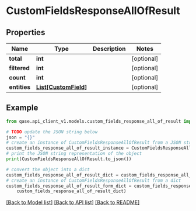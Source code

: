 # CustomFieldsResponseAllOfResult


## Properties

Name | Type | Description | Notes
------------ | ------------- | ------------- | -------------
**total** | **int** |  | [optional] 
**filtered** | **int** |  | [optional] 
**count** | **int** |  | [optional] 
**entities** | [**List[CustomField]**](CustomField.md) |  | [optional] 

## Example

```python
from qase.api_client_v1.models.custom_fields_response_all_of_result import CustomFieldsResponseAllOfResult

# TODO update the JSON string below
json = "{}"
# create an instance of CustomFieldsResponseAllOfResult from a JSON string
custom_fields_response_all_of_result_instance = CustomFieldsResponseAllOfResult.from_json(json)
# print the JSON string representation of the object
print(CustomFieldsResponseAllOfResult.to_json())

# convert the object into a dict
custom_fields_response_all_of_result_dict = custom_fields_response_all_of_result_instance.to_dict()
# create an instance of CustomFieldsResponseAllOfResult from a dict
custom_fields_response_all_of_result_form_dict = custom_fields_response_all_of_result.from_dict(
    custom_fields_response_all_of_result_dict)
```
[[Back to Model list]](../README.md#documentation-for-models) [[Back to API list]](../README.md#documentation-for-api-endpoints) [[Back to README]](../README.md)


